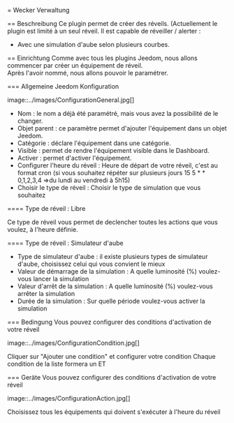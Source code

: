 = Wecker Verwaltung

== Beschreibung
Ce plugin permet de créer des réveils. (Actuellement le plugin est limité à un seul réveil.
Il est capable de réveiller / alerter :
* Avec une simulation d'aube selon plusieurs courbes.

== Einrichtung
Comme avec tous les plugins Jeedom, nous allons commencer par créer un équipement de réveil.		
Après l'avoir nommé, nous allons pouvoir le paramétrer.		

=== Allgemeine Jeedom Konfiguration		
		
image::../images/ConfigurationGeneral.jpg[]		
* Nom  : le nom a déjà été paramétré, mais vous avez la possibilité de le changer.		
* Objet parent : ce paramètre permet d'ajouter l'équipement dans un objet Jeedom.		
* Catégorie : déclare l'équipement dans une catégorie.		
* Visible : permet de rendre l'équipement visible dans le Dashboard.		
* Activer : permet d'activer l'équipement.		
* Configurer l'heure du réveil : Heure de départ de votre réveil, c'est au format cron (si vous souhaitez répéter sur plusieurs jours 15 5 * * 0,1,2,3,4 =>du lundi au vendredi à 5h15)
* Choisir le type de réveil : Choisir le type de simulation que vous souhaitez

==== Type de réveil  : Libre

Ce type de réveil vous permet de declencher toutes les actions que vous voulez, à l'heure définie.

==== Type de réveil  : Simulateur d'aube

* Type de simulateur d'aube : il existe plusieurs types de simulateur d'aube, choisissez celui qui vous convient le mieux 
* Valeur de démarrage de la simulation : A quelle luminosité (%) voulez-vous lancer la simulation
* Valeur d'arrêt de la simulation :  A quelle luminosité (%) voulez-vous arrêter la simulation
* Durée de la simulation : Sur quelle période voulez-vous activer la simulation

=== Bedingung
Vous pouvez configurer des conditions d'activation de votre réveil

image::../images/ConfigurationCondition.jpg[]	

Cliquer sur "Ajouter une condition" et configurer votre condition
Chaque condition de la liste formera un ET

=== Geräte
Vous pouvez configurer des conditions d'activation de votre réveil

image::../images/ConfigurationAction.jpg[]	

Choisissez tous les équipements qui doivent s'exécuter à l'heure du réveil